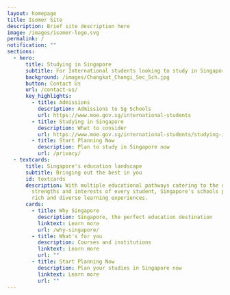 ```yaml
---
layout: homepage
title: Isomer Site
description: Brief site description here
image: /images/isomer-logo.svg
permalink: /
notification: ""
sections:
  - hero:
      title: Studying in Singapore
      subtitle: For International students looking to study in Singapore
      background: /images/Changkat_Changi_Sec_Sch.jpg
      button: Contact Us
      url: /contact-us/
      key_highlights:
        - title: Admissions
          description: Admissions to Sg Schools
          url: https://www.moe.gov.sg/international-students
        - title: Studying in Singapore
          description: What to consider
          url: https://www.moe.gov.sg/international-students/studying-in-singapore
        - title: Start Planning Now
          description: Plan to study in Singapore now
          url: /privacy/
  - textcards:
      title: Singapore's education landscape
      subtitle: Bringing out the best in you
      id: textcards
      description: With multiple educational pathways catering to the different
        strengths and interests of every student, Singapore's schools provide
        rich and diverse learning experiences.
      cards:
        - title: Why Singapore
          description: Singapore, the perfect education destination
          linktext: Learn more
          url: /why-singapore/
        - title: What's for you
          description: Courses and institutions
          linktext: Learn more
          url: ""
        - title: Start Planning Now
          description: Plan your studies in Singapore now
          linktext: Learn more
          url: ""
---
```

